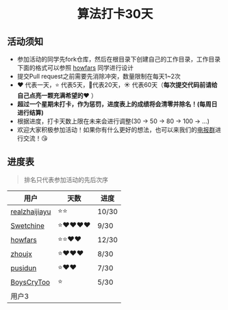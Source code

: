 <h1 align="center">
    算法打卡30天
</h1>


## 活动须知

- 参加活动的同学先fork仓库，然后在根目录下创建自己的工作目录，工作目录下面的格式可以参照 [howfars](https://github.com/realzhaijiayu/leetcode/tree/master/howfars) 同学进行设计
- 提交Pull request之前需要先消除冲突，数量限制在每天1~2次
- :heart: 代表一天，:star: 代表5天，:star2:代表20天，:sunny: 代表60天（**每次提交代码前请给自己点亮一颗充满希望的:heart:** ）
- **超过一个星期未打卡，作为惩罚，进度表上的成绩将会清零并除名！(每周日进行结算)**
- 根据进度，打卡天数上限在未来会进行调整(30 -> 50 -> 80 -> 100 -> ...)
- 欢迎大家积极参加活动！如果你有什么更好的想法，也可以来我们的[电报群](https://t.me/joinchat/QeUx1htKgae3oBiJQ0EncQ)进行交流！:kissing_heart:

## 进度表

> 排名只代表参加活动的先后次序


| 用户                                                         | 天数                    | 进度 |
| ------------------------------------------------------------ | ----------------------- | ---- |
| [realzhaijiayu](https://github.com/realzhaijiayu)            | :star::star: | 10/30 |
| [Swetchine](https://github.com/Swetchine)                    | :star::heart::heart::heart::heart: | 9/30 |
| [howfars](https://github.com/howfars/leetcode/tree/master/howfars) | :star::star::heart::heart: | 12/30 |
| [zhoujx](https://github.com/ZhouJianXuan/leetcode)           | :star::heart::heart::heart: |   8/30   |
| [pusidun](https://github.com/pusidun)             | :star::heart::heart:  | 7/30 |
| [BoysCryToo](https://github.com/BoysNeverCry/leetcode)           | :star: |   5/30   |
| 用户3                                                        |                         |      |


